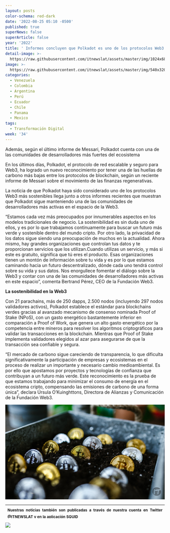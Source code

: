 ```yaml
---
layout: posts
color-schema: red-dark
date: '2022-08-25 05:10 -0500'
published: true
superNews: false
superArticle: false
year: '2022'
title: ' Informes concluyen que Polkadot es uno de los protocolos Web3 más sostenibles'
detail-image: >-
  https://raw.githubusercontent.com/itnewslat/assets/master/img/1024x680/siembra-bitcoin-g.jpg
image: >-
  https://raw.githubusercontent.com/itnewslat/assets/master/img/540x320/siembra-bitcoin-p.jpg
categories:
  - Venezuela
  - Colombia
  - Argentina
  - Perú
  - Ecuador
  - Chile
  - Panama
  - Mexico
tags:
  - Transformación Digital
week: '34'
---
```

Además, según el último informe de Messari, Polkadot cuenta con una de las comunidades de desarrolladores más fuertes del ecosistema
 
En los últimos días, Polkadot, el protocolo de red escalable y seguro para Web3, ha logrado un nuevo reconocimiento por tener una de las huellas de carbono más bajas entre los protocolos de blockchain, según un reciente informe de Messari sobre el movimiento de las finanzas regenerativas.
 
La noticia de que Polkadot haya sido considerado uno de los protocolos Web3 más sostenibles llega junto a otros informes recientes que muestran que Polkadot sigue manteniendo una de las comunidades de desarrolladores más activas en el espacio de la Web3.
 
“Estamos cada vez más preocupados por innumerables aspectos en los modelos tradicionales de negocio. La sostenibilidad es sin duda uno de ellos, y es por lo que trabajamos continuamente para buscar un futuro más verde y sostenible dentro del mundo cripto. Por otro lado, la privacidad de los datos sigue siendo una preocupación de muchos en la actualidad. Ahora mismo, hay grandes organizaciones que controlan tus datos y te proporcionan servicios que los utilizan.Cuando utilizas un servicio, y más si este es gratuito, significa que tú eres el producto. Esas organizaciones tienen un montón de información sobre tu vida y es por lo que estamos caminando hacia un futuro descentralizado, dónde cada uno tendrá control sobre su vida y sus datos. Nos enorgullece fomentar el diálogo sobre la Web3 y contar con una de las comunidades de desarrolladores más activas en este espacio”, comenta Bertrand Pérez, CEO de la Fundación Web3.
 
**La sostenibilidad en la Web3**
 
Con 21 parachains, más de 250 dapps, 2.500 nodos (incluyendo 297 nodos validadores activos), Polkadot establece el estándar para blockchains verdes gracias al avanzado mecanismo de consenso nominada Proof of Stake (NPoS), con un gasto energético bastantemente inferior en comparación a Proof of Work, que genera un alto gasto energético por la competencia entre mineros para resolver los algoritmos criptográficos para validar las transacciones en la blockchain. Mientras que Proof of Stake implementa validadores elegidos al azar para asegurarse de que la transacción sea confiable y segura.
 
“El mercado de carbono sigue careciendo de transparencia, lo que dificulta significativamente la participación de empresas y ecosistemas en el proceso de realizar un importante y necesario cambio medioambiental. Es por ello que apostamos por proyectos y tecnologías de confianza que contribuyan a un futuro más verde. Este reconocimiento es la prueba de que estamos trabajando para minimizar el consumo de energía en el ecosistema cripto, compensando las emisiones de carbono de una forma única”, declara Úrsula O’Kuinghttons, Directora de Alianzas y Comunicación de la Fundación Web3.
 
![](https://raw.githubusercontent.com/itnewslat/assets/master/img/540x320/siembra-bitcoin-p.jpg)

<table style="height: 42px;" width="569">
<tbody>
<tr>
<td style="text-align: justify;"><sub><strong>Nuestras noticias también son publicadas a través de nuestra cuenta en Twitter <a href="https://twitter.com/itnewslat?lang=es">@ITNEWSLAT</a> y en la aplicación <a href="https://squidapp.co/en/">SQUID</a></strong></sub></td>
</tr>
</tbody>
</table>

<img src="https://tracker.metricool.com/c3po.jpg?hash=56f88a41e39ab42c063cc51676587a04"/>